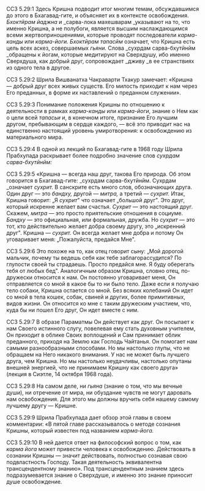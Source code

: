 ССЗ 5.29:1	Здесь Кришна подводит итог многим темам, обсуждавшимся до этого в Бхагавад-гите, и объясняет их в контексте освобождения. _Бхоктйрам йаджна_ и _сарва-лока махешварам _указывают на то, что именно Кришна, а не полубоги, является высшим наслаждающимся всеми жертвоприношениями, которые проводят последователи _карма-канды_ или _карма-йоги. Бхоктйрам тапасйм_ означает, что Кришна есть цель всех аскез, совершаемых _гьяни._ Слова _сухрдам сарва-бхутйнйм _обращены к йогам, которые медитируют на Сверхдушу, ибо именно Сверхдуша, как добрый друг, сопровождает _дживу _в ее странствиях из одного тела в другое.

ССЗ 5.29:2	Шрила Вишванатха Чакраварти Тхакур замечает: «Кришна — добрый друг всех живых существ. Его милость приходит к нам через Его преданных, в форме их наставлений о преданном служении».

ССЗ 5.29:3	Понимание положения Кришны по отношению к деятельности в рамках _карма-канды_ или _карма-йоги_, знание о Нем как о цели всей _тапасьи_ и, в конечном итоге, признание Его лучшим другом, пребывающим в сердце каждого, — всё это приводит нас на единственно настоящий уровень умиротворения: к освобождению из материального мира.

ССЗ 5.29:4	В одной из лекций по Бхагавад-гите в 1968 году Шрила Прабхупада раскрывает более подробно значение слов _сухрдам сарва-бхутйнйм:_

ССЗ 5.29:5	«Кришна — всегда наш друг, такова Его природа. Об этом говорится в Бхагавад-гите: _сухрдам сарва-бхутйнйм. Сухрдам _означает _сухрит._ В санскрите есть много слов, обозначающих друга. Один друг — это _бандху,_ другой — _митра,_ а третий — _сухрит._ Итак, Кришна говорит: „Я _сухрит_" что означает „большой друг". Это друг, который искренне желает вам счастья. _Сухрит —_ это настоящий друг. Скажем, _митра —_ это просто приятельские отношения в социуме. _Бандху_ — это официальная, или формальная, дружба. Но _сухрит —_ это тот, кто действительно желает добра своему другу, это „искренний друг". Кришна — _сухрит._ Он всегда желает мне добра и потому Он уговаривает меня: „Пожалуйста, предайся Мне".

ССЗ 5.29:6	Это похоже на то, как отец говорит сыну: „Мой дорогой мальчик, почему ты ведешь себя как тебе заблагорассудится? По глупости своей ты страдаешь. Просто предайся мне. Я буду оберегать тебя от любых бед". Аналогичным образом Кришна, словно отец, по-дружески относится к нам. Он постоянно уговаривает меня, Он отправляется со мной в какое бы то ни было тело. Даже если я получаю тело собаки, Кришна остается со мной. Без всяких колебаний Он идет со мной в тела кошек, собак, свиней и других, более примитивных, видов жизни. Он относится ко мне с таким дружеским участием, что, куда бы ни пошел Его друг, Он идет вместе с ним.

ССЗ 5.29:7	В образе Параматмы Он действует как друг. Он посылает к нам Своего истинного слугу, повелевая ему стать духовным учителем, Он приходит в облике Своих воплощений и Сам принимает облик преданного, приходя на Землю как Господь Чайтанья. Он помогает нам самыми разнообразными способами. Но мы настолько глупы, что не обращаем на Него никакого внимания. У нас не может быть лучшего друга, чем Кришна. Но мы настолько неудачливы, настолько опутаны внешней энергией, что не принимаем Кришну как своего друга» (лекция в Сиэтле, 14 октября 1968 года).

ССЗ 5.29:8	На самом деле, ни _гьяна_ (знание о том, что мы вечные души), ни отречение от мира, ни обуздание чувств не могут даровать нам освобождения. Для этого мы должны вручить себя нашему самому лучшему другу — Кришне.

ССЗ 5.29:9	Шрила Прабхупада дает обзор этой главы в своем комментарии: «В пятой главе рассказывалось о методе сознания Кришны, который известен под названием _карма-йога._

ССЗ 5.29:10	В ней дается ответ на философский вопрос о том, как _карма йога_ может привести человека к освобождению. Действовать в сознании Кришны — значит действовать, полностью сознавая свою подвластность Господу. Такая деятельность эквивалентна трансцендентному знанию». Под трансцендентным знанием здесь подразумевается знание о Сверхдуше, и именно это знание приносит душе освобождение.